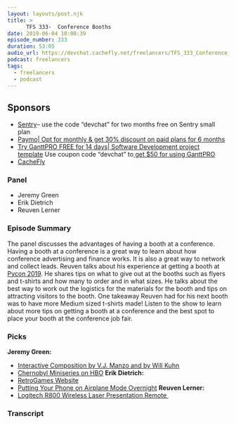```yaml
---
layout: layouts/post.njk
title: >
      TFS 333-  Conference Booths
date: 2019-06-04 10:00:39
episode_number: 333
duration: 53:05
audio_url: https://devchat.cachefly.net/freelancers/TFS_333_Conference_Booths.mp3
podcast: freelancers
tags: 
  - freelancers
  - podcast
---
```


## **Sponsors**

- [Sentry](https://sentry.io/)– use the code “devchat” for two months free on Sentry small plan
- [Paymo](https://www.paymoapp.com/?utm_source=Devchat&utm_medium=podcast&utm_campaign=Devchat_Freelancers_Podcast)|[&nbsp;Opt for monthly & get 30% discount on paid plans for 6 months](https://app.paymoapp.com/?discount=622H2D#Paymo.module.subscription/)
- [Try GanttPRO FREE for 14 days](https://ganttpro.com/)|[&nbsp;Software Development project template](https://ganttpro.com/software-development-plan-template/)&nbsp;Use coupon code “devchat” to[&nbsp;get $50 for using GanttPRO](https://ganttpro.com/go/devchat)
- [CacheFly](https://www.cachefly.com/)

### **Panel**

- Jeremy Green
- Erik Dietrich
- Reuven Lerner

### **Episode Summary**
The panel discusses the advantages of having a booth at a conference. Having a booth at a conference is a great way to learn about how conference advertising and finance works. It is also a great way to network and collect leads. Reuven talks about his experience at getting a booth at [Pycon 2019](https://us.pycon.org/). He shares tips on what to give out at the booths such as flyers and t-shirts and how many to order and in what sizes. He talks about the best way to work out the logistics for the materials for the booth and tips on attracting visitors to the booth. One takeaway Reuven had for his next booth was to have more Medium sized t-shirts made! Listen to the show to learn about more tips on getting a booth at a conference and the best spot to place your booth at the conference job fair.
### **Picks**
 **Jeremy Green:**
- <u><a href="https://www.amazon.com/Interactive-Composition-Strategies-Using-Ableton/dp/0199973822">Interactive Composition by V.J. Manzo and by Will Kuhn</a> </u>
- [Chernobyl Miniseries on HBO](https://www.hbo.com/chernobyl)
**Erik Dietrich:**
- [<u>RetroGames Website</u>](https://www.retrogames.cc/)
- <u>Putting Your Phone on Airplane Mode Overnight</u>
**Reuven Lerner:**
- <u><a href="https://www.logitech.com/en-us/product/professional-presenter-r800">Logitech R800 Wireless Laser Presentation Remote </a></u>
&nbsp; &nbsp;

### Transcript


